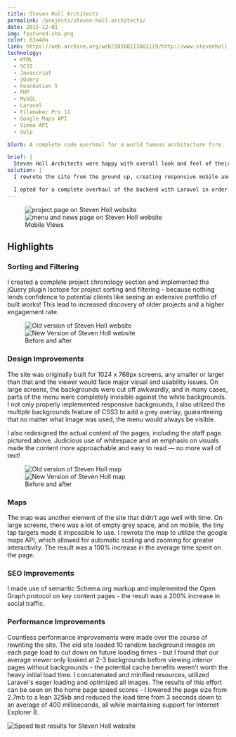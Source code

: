 ```yaml
---
title: Steven Holl Architects
permalink: /projects/steven-holl-architects/
date: 2015-12-01
img: featured-sha.png
color: 63a4da
link: https://web.archive.org/web/20160113083119/http://www.stevenholl.com/
technology:
  - HTML
  - SCSS
  - Javascript
  - jQuery
  - Foundation 5
  - PHP
  - MySQL
  - Laravel
  - Filemaker Pro 11
  - Google Maps API
  - Vimeo API
  - Gulp

blurb: A complete code overhaul for a world famous architecture firm.

brief: |
  Steven Holl Architects were happy with overall look and feel of their website, but the design wasn’t optimized for mobile and had issues on larger screens. The repetitive, procedural PHP backend hurt their search engine rankings and limited their ability to make changes without breaking the site.
solution: |
  I rewrote the site from the ground up, creating responsive mobile and tablet versions while maintaining the existing visual branding. I combed over every single detail, keeping key elements and making UI improvements to maximise legibility, functionality and performance.

  I opted for a complete overhaul of the backend with Laravel in order to utilize the full power of a MVC framework with proper routing, secure database queries and a robust templating engine. This not only provided a boost to search engine rankings, it also patched up some major security issues and made it easier for future developers to pick up where I left off.
---
```

<figure class="projects__image-wrapper row row--full" style="background-color: #{{ page.color }}">
  <div class="projects__col--half">
    <img class="projects__image" src="{{ site.imgurl }}sha-mob.png" alt="project page on Steven Holl website">
  </div>
  <div class="projects__col--half">
    <img class="projects__image" src="{{ site.imgurl }}sha-mob-2.png" alt="menu and news page on Steven Holl website">
  </div>
  <figcaption class="projects__caption">
  Mobile Views
  </figcaption>
</figure>

<section class="row row--small">
  <h2>Highlights</h2>
  <h3 class="subheading">Sorting and Filtering</h3>
  <p>I created a complete project chronology section and implemented the jQuery plugin Isotope for project sorting and filtering – because nothing lends confidence to potential clients like seeing an extensive portfolio of built works! This lead to increased discovery of older projects and a higher engagement rate.</p>
</section>

<figure class="projects__image-wrapper row row--full" style="background-color: #{{ page.color }}">
    <div class="projects__col--half">
      <img class="projects__image" src="{{ site.imgurl }}sha-old-12.PNG" alt="Old version of Steven Holl website">
    </div>
    <div class="projects__col--half">
      <img class="projects__image" src="{{ site.imgurl }}sha-background2.png" alt="New Version of Steven Holl website">
    </div>
  <figcaption class="projects__caption">
  Before and after
  </figcaption>
</figure>

<section class="row row--small">
  <h3 class="subheading">Design Improvements</h3>
  <p>The site was originally built for 1024 x 768px screens, any smaller or larger than that and the viewer would face major visual and usability issues. On large screens, the backgrounds were cut off awkwardly, and in many cases, parts of the menu were completely invisible against the white backgrounds. I not only properly implemented responsive backgrounds, I also utilized the multiple backgrounds feature of CSS3 to add a grey overlay, guaranteeing that no matter what image was used, the menu would always be visible.</p>
  <p>I also redesigned the actual content of the pages, including the staff page pictured above. Judicious use of whitespace and an emphasis on visuals made the content more approachable and easy to read — no more wall of text!</p>
</section>


<figure class="projects__image-wrapper row row--full" style="background-color: #{{ page.color }}">
  <div class="projects__col--half">
    <img class="projects__image" src="{{ site.imgurl }}sha-old11.png" alt="Old version of Steven Holl map">
  </div>
  <div class="projects__col--half">
    <img class="projects__image" src="{{ site.imgurl }}sha-map.png" alt="New Version of Steven Holl map">
  </div>
  <figcaption class="projects__caption">
  Before and after
  </figcaption>
</figure>

<section class="row row--small">
    <h3 class="subheading">Maps</h3>
    <p>The map was another element of the site that didn’t age well with time. On large screens, there was a lot of empty grey space, and on mobile, the tiny tap targets made it impossible to use.  I rewrote the map to utilize the google maps API, which allowed for automatic scaling and zooming for greater interactivity. The result was a 100% increase in the average time spent on the page.</p>
    <h3 class="subheading">SEO Improvements</h3>
    <p>I made use of semantic Schema.org markup and implemented the Open Graph protocol on key content pages - the result was a 200% increase in social traffic.</p>
    <h3 class="subheading">Performance Improvements</h3>
    <p>Countless performance improvements were made over the course of rewriting the site.  The old site loaded 10 random background images on each page load to cut down on future loading times - but I found that our average viewer only looked at 2-3 backgrounds before viewing interior pages without backgrounds - the potential cache benefits weren’t worth the heavy initial load time. I concatenated and minified resources, utilized Laravel's eager loading and optimized all images. The results of this effort can be seen on the home page speed scores - I lowered the page size from 2.7mb to a lean 325kb and reduced the load time from 3 seconds down to an average of 400 milliseconds, all while maintaining support for Internet Explorer 8.
    </p>
    <img src="{{ site.imgurl }}speedtest4.png" alt="Speed test results for Steven Holl website">
</section>
